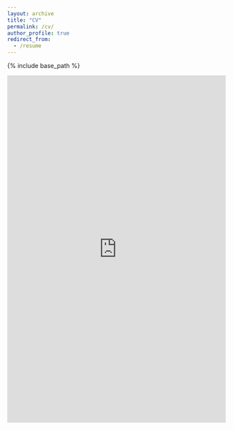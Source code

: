 ```yaml
---
layout: archive
title: "CV"
permalink: /cv/
author_profile: true
redirect_from:
  - /resume
---
```


{% include base_path %}

<embed src="https://eapisraelson.github.io/files/CV.pdf" type="application/pdf" width="100%" height="800px" />

